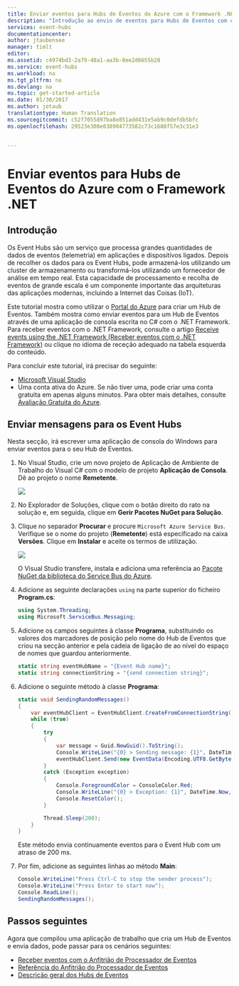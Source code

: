 ```yaml
---
title: Enviar eventos para Hubs de Eventos do Azure com o Framework .NET | Microsoft Docs
description: "Introdução ao envio de eventos para Hubs de Eventos com o Framework .NET"
services: event-hubs
documentationcenter: 
author: jtaubensee
manager: timlt
editor: 
ms.assetid: c4974bd3-2a79-48a1-aa3b-8ee2d6655b28
ms.service: event-hubs
ms.workload: na
ms.tgt_pltfrm: na
ms.devlang: na
ms.topic: get-started-article
ms.date: 01/30/2017
ms.author: jotaub
translationtype: Human Translation
ms.sourcegitcommit: c52f7055897ba8e851add431e5ab9c0defdb5bfc
ms.openlocfilehash: 29523e308e038904773582c73c1688f57e3c31e3


---
```

# <a name="send-events-to-azure-event-hubs-using-the-net-framework"></a>Enviar eventos para Hubs de Eventos do Azure com o Framework .NET

## <a name="introduction"></a>Introdução
Os Event Hubs são um serviço que processa grandes quantidades de dados de eventos (telemetria) em aplicações e dispositivos ligados. Depois de recolher os dados para os Event Hubs, pode armazená-los utilizando um cluster de armazenamento ou transformá-los utilizando um fornecedor de análise em tempo real. Esta capacidade de processamento e recolha de eventos de grande escala é um componente importante das arquiteturas das aplicações modernas, incluindo a Internet das Coisas (IoT).

Este tutorial mostra como utilizar o [Portal do Azure](https://portal.azure.com) para criar um Hub de Eventos. Também mostra como enviar eventos para um Hub de Eventos através de uma aplicação de consola escrita no C# com o .NET Framework. Para receber eventos com o .NET Framework, consulte o artigo [Receive events using the .NET Framework (Receber eventos com o .NET Framework)](event-hubs-dotnet-framework-getstarted-receive-eph.md) ou clique no idioma de receção adequado na tabela esquerda do conteúdo.

Para concluir este tutorial, irá precisar do seguinte:

* [Microsoft Visual Studio](http://visualstudio.com)
* Uma conta ativa do Azure. Se não tiver uma, pode criar uma conta gratuita em apenas alguns minutos. Para obter mais detalhes, consulte [Avaliação Gratuita do Azure](https://azure.microsoft.com/free/).

## <a name="send-messages-to-event-hubs"></a>Enviar mensagens para os Event Hubs
Nesta secção, irá escrever uma aplicação de consola do Windows para enviar eventos para o seu Hub de Eventos.

1. No Visual Studio, crie um novo projeto de Aplicação de Ambiente de Trabalho do Visual C# com o modelo de projeto **Aplicação de Consola**. Dê ao projeto o nome **Remetente**.
   
    ![](./media/event-hubs-dotnet-framework-getstarted-send/create-sender-csharp1.png)
2. No Explorador de Soluções, clique com o botão direito do rato na solução e, em seguida, clique em **Gerir Pacotes NuGet para Solução**. 
3. Clique no separador **Procurar** e procure `Microsoft Azure Service Bus`. Verifique se o nome do projeto (**Remetente**) está especificado na caixa **Versões**. Clique em **Instalar** e aceite os termos de utilização. 
   
    ![](./media/event-hubs-dotnet-framework-getstarted-send/create-sender-csharp2.png)
   
    O Visual Studio transfere, instala e adiciona uma referência ao [Pacote NuGet da biblioteca do Service Bus do Azure](https://www.nuget.org/packages/WindowsAzure.ServiceBus).
4. Adicione as seguinte declarações `using` na parte superior do ficheiro **Program.cs**:
   
    ```csharp
    using System.Threading;
    using Microsoft.ServiceBus.Messaging;
    ```
5. Adicione os campos seguintes à classe **Programa**, substituindo os valores dos marcadores de posição pelo nome do Hub de Eventos que criou na secção anterior e pela cadeia de ligação de ao nível do espaço de nomes que guardou anteriormente.
   
    ```csharp
    static string eventHubName = "{Event Hub name}";
    static string connectionString = "{send connection string}";
    ```
6. Adicione o seguinte método à classe **Programa**:
   
    ```csharp
    static void SendingRandomMessages()
    {
        var eventHubClient = EventHubClient.CreateFromConnectionString(connectionString, eventHubName);
        while (true)
        {
            try
            {
                var message = Guid.NewGuid().ToString();
                Console.WriteLine("{0} > Sending message: {1}", DateTime.Now, message);
                eventHubClient.Send(new EventData(Encoding.UTF8.GetBytes(message)));
            }
            catch (Exception exception)
            {
                Console.ForegroundColor = ConsoleColor.Red;
                Console.WriteLine("{0} > Exception: {1}", DateTime.Now, exception.Message);
                Console.ResetColor();
            }
   
            Thread.Sleep(200);
        }
    }
    ```
   
    Este método envia continuamente eventos para o Event Hub com um atraso de 200 ms.
7. Por fim, adicione as seguintes linhas ao método **Main**:
   
    ```csharp
    Console.WriteLine("Press Ctrl-C to stop the sender process");
    Console.WriteLine("Press Enter to start now");
    Console.ReadLine();
    SendingRandomMessages();
    ```

## <a name="next-steps"></a>Passos seguintes
Agora que compilou uma aplicação de trabalho que cria um Hub de Eventos e envia dados, pode passar para os cenários seguintes:

* [Receber eventos com o Anfitrião de Processador de Eventos](event-hubs-dotnet-framework-getstarted-receive-eph.md)
* [Referência do Anfitrião do Processador de Eventos](/dotnet/api/microsoft.servicebus.messaging.eventprocessorhost)
* [Descrição geral dos Hubs de Eventos](event-hubs-what-is-event-hubs.md)

<!-- Images. -->
[19]: ./media/event-hubs-csharp-ephcs-getstarted/create-eh-proj1.png
[20]: ./media/event-hubs-csharp-ephcs-getstarted/create-eh-proj2.png
[21]: ./media/event-hubs-csharp-ephcs-getstarted/run-csharp-ephcs1.png
[22]: ./media/event-hubs-csharp-ephcs-getstarted/run-csharp-ephcs2.png

<!-- Links -->
[Event Processor Host]: https://www.nuget.org/packages/Microsoft.Azure.ServiceBus.EventProcessorHost
[Event Hubs overview]: event-hubs-overview.md




<!--HONumber=Feb17_HO1-->



